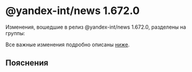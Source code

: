 # @yandex-int/news 1.672.0

<!-- ЧЕЛОВЕЧЕСКОЕ ВСТУПЛЕНИЕ -->

Изменения, вошедшие в релиз @yandex-int/news 1.672.0, разделены на группы:

Все важные изменения подробно описаны [ниже](#Пояснения).

## Пояснения

